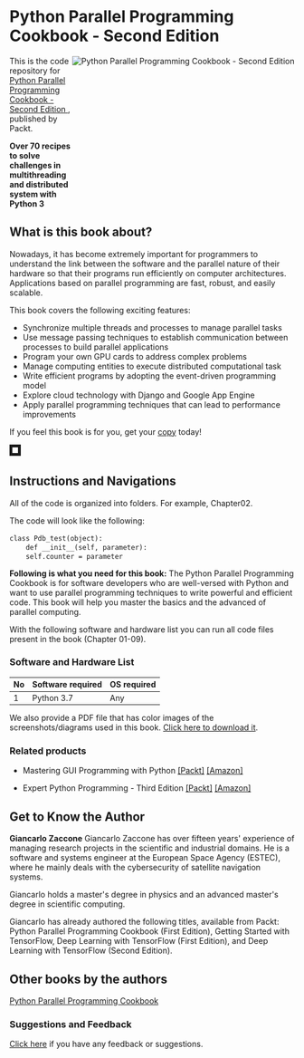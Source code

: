 # Python Parallel Programming Cookbook - Second Edition 

<img src="https://travis-ci.com/awangga/Python-Parallel-Programming-Cookbook-Second-Edition.svg?branch=master" alt="Python Parallel Programming Cookbook - Second Edition " height="256px" align="right"></a>

This is the code repository for [Python Parallel Programming Cookbook - Second Edition ](https://www.packtpub.com/programming/python-parallel-programming-cookbook?utm_source=github&utm_medium=repository&utm_campaign=9781789533736), published by Packt.

**Over 70 recipes to solve challenges in multithreading and distributed system with Python 3**

## What is this book about?
Nowadays, it has become extremely important for programmers to understand the link between the software and the parallel nature of their hardware so that their programs run efficiently on computer architectures. Applications based on parallel programming are fast, robust, and easily scalable.
<pagebreak/>

This book covers the following exciting features:
* Synchronize multiple threads and processes to manage parallel tasks 
* Use message passing techniques to establish communication between processes to build parallel applications 
* Program your own GPU cards to address complex problems 
* Manage computing entities to execute distributed computational task 
* Write efficient programs by adopting the event-driven programming model 
* Explore cloud technology with Django and Google App Engine 
* Apply parallel programming techniques that can lead to performance improvements

If you feel this book is for you, get your [copy](https://www.amazon.com/dp/1789533732) today!

<a href="https://www.packtpub.com/?utm_source=github&utm_medium=banner&utm_campaign=GitHubBanner"><img src="https://raw.githubusercontent.com/PacktPublishing/GitHub/master/GitHub.png" 
alt="https://www.packtpub.com/" border="5" /></a>

## Instructions and Navigations
All of the code is organized into folders. For example, Chapter02.

The code will look like the following:
```
class Pdb_test(object):
    def __init__(self, parameter):
    self.counter = parameter
```

**Following is what you need for this book:**
The Python Parallel Programming Cookbook is for software developers who are well-versed with Python and want to use parallel programming techniques to write powerful and efficient code. This book will help you master the basics and the advanced of parallel computing.	

With the following software and hardware list you can run all code files present in the book (Chapter 01-09).
### Software and Hardware List
| No | Software required | OS required |
| -------- | ------------------------------------ | ----------------------------------- |
| 1 | Python 3.7 | Any |


We also provide a PDF file that has color images of the screenshots/diagrams used in this book. [Click here to download it](https://static.packt-cdn.com/downloads/9781789533736_ColorImages.pdf).

### Related products
* Mastering GUI Programming with Python  [[Packt]](https://www.packtpub.com/in/application-development/mastering-gui-programming-python?utm_source=github&utm_medium=repository&utm_campaign=9781789612905) [[Amazon]](https://www.amazon.com/dp/178961290X)

* Expert Python Programming - Third Edition  [[Packt]](https://www.packtpub.com/in/application-development/expert-python-programming-third-edition?utm_source=github&utm_medium=repository&utm_campaign=9781789808896) [[Amazon]](https://www.amazon.com/dp/1789808898)

## Get to Know the Author
**Giancarlo Zaccone**
Giancarlo Zaccone has over fifteen years' experience of managing research projects in the scientific and industrial domains. He is a software and systems engineer at the European Space Agency (ESTEC), where he mainly deals with the cybersecurity of satellite navigation systems.

Giancarlo holds a master's degree in physics and an advanced master's degree in scientific computing.

Giancarlo has already authored the following titles, available from Packt: Python Parallel Programming Cookbook (First Edition), Getting Started with TensorFlow, Deep Learning with TensorFlow (First Edition), and Deep Learning with TensorFlow (Second Edition).

## Other books by the authors
[Python Parallel Programming Cookbook ](https://www.packtpub.com/application-development/python-parallel-programming-cookbook?utm_source=github&utm_medium=repository&utm_campaign=9781785289583)

### Suggestions and Feedback
[Click here](https://docs.google.com/forms/d/e/1FAIpQLSdy7dATC6QmEL81FIUuymZ0Wy9vH1jHkvpY57OiMeKGqib_Ow/viewform) if you have any feedback or suggestions.
<pagebreak/>
